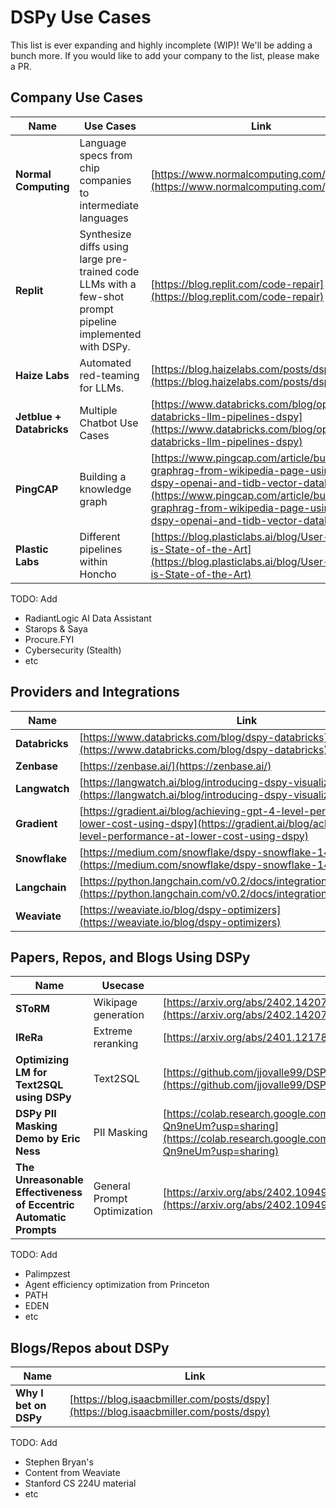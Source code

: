 # DSPy Use Cases

This list is ever expanding and highly incomplete (WIP)! We'll be adding a bunch more. If you would like to add your company to the list, please make a PR.

## Company Use Cases

| **Name**           | **Use Cases**               | **Link**                                                                                                                                                                                                                 |
|--------------------|----------------------------|---------------------------------------------------------------------------------------------------------------------------------------------------------------------------------------------------------------------------|
| **Normal Computing** | Language specs from chip companies to intermediate languages | [https://www.normalcomputing.com/](https://www.normalcomputing.com/)                                                                                                                                   |
| **Replit**         | Synthesize diffs using large pre-trained code LLMs with a few-shot prompt pipeline implemented with DSPy. | [https://blog.replit.com/code-repair](https://blog.replit.com/code-repair)                                                                                                                                  |
| **Haize Labs**     | Automated red-teaming for LLMs. | [https://blog.haizelabs.com/posts/dspy/](https://blog.haizelabs.com/posts/dspy/)                                                                                                                         |
| **Jetblue + Databricks** | Multiple Chatbot Use Cases  | [https://www.databricks.com/blog/optimizing-databricks-llm-pipelines-dspy](https://www.databricks.com/blog/optimizing-databricks-llm-pipelines-dspy)                                                    |
| **PingCAP**        | Building a knowledge graph  | [https://www.pingcap.com/article/building-a-graphrag-from-wikipedia-page-using-dspy-openai-and-tidb-vector-database/](https://www.pingcap.com/article/building-a-graphrag-from-wikipedia-page-using-dspy-openai-and-tidb-vector-database/) |
| **Plastic Labs**   | Different pipelines within Honcho | [https://blog.plasticlabs.ai/blog/User-State-is-State-of-the-Art](https://blog.plasticlabs.ai/blog/User-State-is-State-of-the-Art)                                                                       |

TODO: Add

* RadiantLogic AI Data Assistant
* Starops & Saya
* Procure.FYI
* Cybersecurity (Stealth)
* etc

## Providers and Integrations

| **Name**           | **Link**                                                                                                                                                  |
|--------------------|------------------------------------------------------------------------------------------------------------------------------------------------------------|
| **Databricks**     | [https://www.databricks.com/blog/dspy-databricks](https://www.databricks.com/blog/dspy-databricks)                                                                                                |
| **Zenbase**        | [https://zenbase.ai/](https://zenbase.ai/)                                                                                                                                                        |
| **Langwatch**      | [https://langwatch.ai/blog/introducing-dspy-visualizer](https://langwatch.ai/blog/introducing-dspy-visualizer)                                                                                    |
| **Gradient**       | [https://gradient.ai/blog/achieving-gpt-4-level-performance-at-lower-cost-using-dspy](https://gradient.ai/blog/achieving-gpt-4-level-performance-at-lower-cost-using-dspy)                         |
| **Snowflake**      | [https://medium.com/snowflake/dspy-snowflake-140d6d947d73](https://medium.com/snowflake/dspy-snowflake-140d6d947d73)                                                                              |
| **Langchain**      | [https://python.langchain.com/v0.2/docs/integrations/providers/dspy/](https://python.langchain.com/v0.2/docs/integrations/providers/dspy/)                                                      |
| **Weaviate**       | [https://weaviate.io/blog/dspy-optimizers](https://weaviate.io/blog/dspy-optimizers)                                                                                                            |

## Papers, Repos, and Blogs Using DSPy

| **Name**                | **Usecase**             | **Link**                                                                                                                                                           |
|-------------------------|-------------------------|--------------------------------------------------------------------------------------------------------------------------------------------------------------------|
| **SToRM**               | Wikipage generation     | [https://arxiv.org/abs/2402.14207v1](https://arxiv.org/abs/2402.14207v1)                                                                                           |
| **IReRa**               | Extreme reranking       | [https://arxiv.org/abs/2401.12178](https://arxiv.org/abs/2401.12178)                                                                                               |
| **Optimizing LM for Text2SQL using DSPy** | Text2SQL                | [https://github.com/jjovalle99/DSPy-Text2SQL](https://github.com/jjovalle99/DSPy-Text2SQL)                                                                          |
| **DSPy PII Masking Demo by Eric Ness** | PII Masking             | [https://colab.research.google.com/drive/1KZR1sGTp_RLWUJPAiK1FKPKI-Qn9neUm?usp=sharing](https://colab.research.google.com/drive/1KZR1sGTp_RLWUJPAiK1FKPKI-Qn9neUm?usp=sharing) |
| **The Unreasonable Effectiveness of Eccentric Automatic Prompts** | General Prompt Optimization | [https://arxiv.org/abs/2402.10949v2](https://arxiv.org/abs/2402.10949v2)                                                                                           |

TODO: Add

* Palimpzest
* Agent efficiency optimization from Princeton
* PATH
* EDEN
* etc

## Blogs/Repos about DSPy

| **Name**                     | **Link**                                                                                                                                                    |
|------------------------------|--------------------------------------------------------------------------------------------------------------------------------------------------------------|
| **Why I bet on DSPy**         | [https://blog.isaacbmiller.com/posts/dspy](https://blog.isaacbmiller.com/posts/dspy)                                                                                                             |

TODO: Add

* Stephen Bryan's
* Content from Weaviate
* Stanford CS 224U material
* etc
